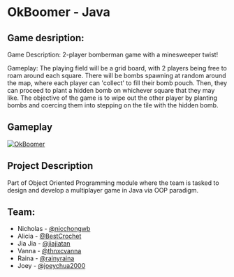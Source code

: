 
# OkBoomer - Java

## Game desription:
Game Description: 2-player bomberman game with a minesweeper twist! 

Gameplay: The playing field will be a grid board, with 2 players being free to roam around each square. 
There will be bombs spawning at random around the map, where each player can 'collect' to fill their bomb pouch. 
Then, they can proceed to plant a hidden bomb on whichever square that they may like. 
The objective of the game is to wipe out the other player by planting bombs and coercing them into stepping on the tile with the hidden bomb.


## Gameplay
[![OkBoomer](https://img.youtube.com/vi/5XWaX_R7YgM/0.jpg)](https://www.youtube.com/watch?v=5XWaX_R7YgM&feature=youtu.be)

## Project Description
Part of Object Oriented Programming module where the team is tasked to design and develop a multiplayer game in Java via OOP paradigm.

## Team:
- Nicholas - [@nicchongwb](https://github.com/nicchongwb)
- Alicia - [@BestCrochet](https://github.com/bestcrochet)
- Jia Jia - [@jiajiatan](https://github.com/jiajiatan)
- Vanna - [@thnxcvanna](https://github.com/thxcvanna)
- Raina - [@rainyraina](https://github.com/rainyraina)
- Joey - [@joeychua2000](https://github.com/joeychua2000)
